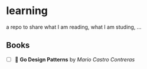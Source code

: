 # learning

a repo to share what I am reading, what I am studing, ...

## Books

- [ ] :notebook: **Go Design Patterns** by *Mario Castro Contreras*
